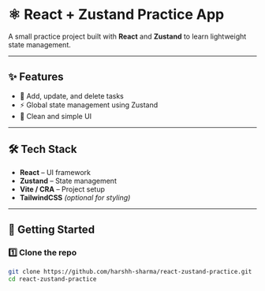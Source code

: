 # ⚛️ React + Zustand Practice App

A small practice project built with **React** and **Zustand** to learn lightweight state management.

---

## ✨ Features
- 📝 Add, update, and delete tasks  
- ⚡ Global state management using Zustand  
- 🎨 Clean and simple UI  

---

## 🛠️ Tech Stack
- **React** – UI framework  
- **Zustand** – State management  
- **Vite / CRA** – Project setup  
- **TailwindCSS** *(optional for styling)*  

---

## 🚀 Getting Started

### 1️⃣ Clone the repo
```bash
git clone https://github.com/harshh-sharma/react-zustand-practice.git
cd react-zustand-practice
